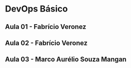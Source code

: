 # DevOps Básico

## Aula 01 - Fabrício Veronez
## Aula 02 - Fabrício Veronez
## Aula 03 - Marco Aurélio Souza Mangan
